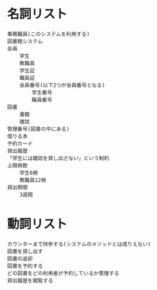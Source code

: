 # 名詞リスト
    事務職員(このシステムを利用する)
    図書館システム
    会員
        学生
        教職員
        学生証
        職員証
        会員番号(以下2つが会員番号となる)
            学生番号
            職員番号
    図書
        書籍
        雑誌
    管理番号(図書の中にある)
    借りる本
    予約カード
    貸出履歴
    「学生には雑誌を貸し出さない」という制約
    上限冊数
        学生6冊
        教職員12冊
    貸出期間
        3週間

# 動詞リスト
    カウンターまで持参する(システムのメソッドとは成りえない)
    図書を貸し出す
    図書の返却
    図書を予約する
    どの図書をどの利用者が予約しているか管理する
    貸出履歴を閲覧する